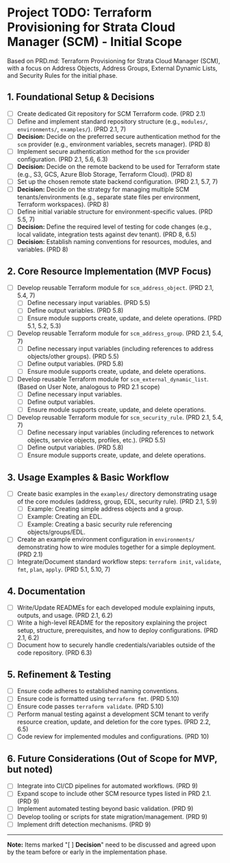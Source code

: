 # Project TODO: Terraform Provisioning for Strata Cloud Manager (SCM) - Initial Scope

Based on PRD.md: Terraform Provisioning for Strata Cloud Manager (SCM), with a focus on Address Objects, Address Groups, External Dynamic Lists, and Security Rules for the initial phase.

## 1. Foundational Setup & Decisions

*   [ ] Create dedicated Git repository for SCM Terraform code. (PRD 2.1)
*   [ ] Define and implement standard repository structure (e.g., `modules/`, `environments/`, `examples/`). (PRD 2.1, 7)
*   [ ] **Decision:** Decide on the preferred secure authentication method for the `scm` provider (e.g., environment variables, secrets manager). (PRD 8)
*   [ ] Implement secure authentication method for the `scm` provider configuration. (PRD 2.1, 5.6, 6.3)
*   [ ] **Decision:** Decide on the remote backend to be used for Terraform state (e.g., S3, GCS, Azure Blob Storage, Terraform Cloud). (PRD 8)
*   [ ] Set up the chosen remote state backend configuration. (PRD 2.1, 5.7, 7)
*   [ ] **Decision:** Decide on the strategy for managing multiple SCM tenants/environments (e.g., separate state files per environment, Terraform workspaces). (PRD 8)
*   [ ] Define initial variable structure for environment-specific values. (PRD 5.5, 7)
*   [ ] **Decision:** Define the required level of testing for code changes (e.g., local validate, integration tests against dev tenant). (PRD 8, 6.5)
*   [ ] **Decision:** Establish naming conventions for resources, modules, and variables. (PRD 8)

## 2. Core Resource Implementation (MVP Focus)

*   [ ] Develop reusable Terraform module for `scm_address_object`. (PRD 2.1, 5.4, 7)
    *   [ ] Define necessary input variables. (PRD 5.5)
    *   [ ] Define output variables. (PRD 5.8)
    *   [ ] Ensure module supports create, update, and delete operations. (PRD 5.1, 5.2, 5.3)
*   [ ] Develop reusable Terraform module for `scm_address_group`. (PRD 2.1, 5.4, 7)
    *   [ ] Define necessary input variables (including references to address objects/other groups). (PRD 5.5)
    *   [ ] Define output variables. (PRD 5.8)
    *   [ ] Ensure module supports create, update, and delete operations.
*   [ ] Develop reusable Terraform module for `scm_external_dynamic_list`. (Based on User Note, analogous to PRD 2.1 scope)
    *   [ ] Define necessary input variables.
    *   [ ] Define output variables.
    *   [ ] Ensure module supports create, update, and delete operations.
*   [ ] Develop reusable Terraform module for `scm_security_rule`. (PRD 2.1, 5.4, 7)
    *   [ ] Define necessary input variables (including references to network objects, service objects, profiles, etc.). (PRD 5.5)
    *   [ ] Define output variables. (PRD 5.8)
    *   [ ] Ensure module supports create, update, and delete operations.

## 3. Usage Examples & Basic Workflow

*   [ ] Create basic examples in the `examples/` directory demonstrating usage of the core modules (address, group, EDL, security rule). (PRD 2.1, 5.9)
    *   [ ] Example: Creating simple address objects and a group.
    *   [ ] Example: Creating an EDL.
    *   [ ] Example: Creating a basic security rule referencing objects/groups/EDL.
*   [ ] Create an example environment configuration in `environments/` demonstrating how to wire modules together for a simple deployment. (PRD 2.1)
*   [ ] Integrate/Document standard workflow steps: `terraform init`, `validate`, `fmt`, `plan`, `apply`. (PRD 5.1, 5.10, 7)

## 4. Documentation

*   [ ] Write/Update READMEs for each developed module explaining inputs, outputs, and usage. (PRD 2.1, 6.2)
*   [ ] Write a high-level README for the repository explaining the project setup, structure, prerequisites, and how to deploy configurations. (PRD 2.1, 6.2)
*   [ ] Document how to securely handle credentials/variables outside of the code repository. (PRD 6.3)

## 5. Refinement & Testing

*   [ ] Ensure code adheres to established naming conventions.
*   [ ] Ensure code is formatted using `terraform fmt`. (PRD 5.10)
*   [ ] Ensure code passes `terraform validate`. (PRD 5.10)
*   [ ] Perform manual testing against a development SCM tenant to verify resource creation, update, and deletion for the core types. (PRD 2.2, 6.5)
*   [ ] Code review for implemented modules and configurations. (PRD 10)

## 6. Future Considerations (Out of Scope for MVP, but noted)

*   [ ] Integrate into CI/CD pipelines for automated workflows. (PRD 9)
*   [ ] Expand scope to include other SCM resource types listed in PRD 2.1. (PRD 9)
*   [ ] Implement automated testing beyond basic validation. (PRD 9)
*   [ ] Develop tooling or scripts for state migration/management. (PRD 9)
*   [ ] Implement drift detection mechanisms. (PRD 9)

---

**Note:** Items marked "[ ] **Decision**" need to be discussed and agreed upon by the team before or early in the implementation phase.